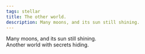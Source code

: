 ```yaml
---
tags: stellar
title: The other world.
description: Many moons, and its sun still shining.  
---
```




Many moons, and its sun still shining.  
Another world with secrets hiding.  
